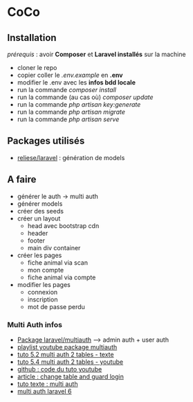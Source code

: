 # CoCo

## Installation

*prérequis* : avoir **Composer** et **Laravel installés** sur la machine

- cloner le repo
- copier coller le *.env.example* en **.env**
- modifier le .env avec les **infos bdd locale**
- run la commande *composer install*
- run la commande (au cas où) *composer update*
- run la commande *php artisan key:generate*
- run la commande *php artisan migrate*
- run la commande *php artisan serve*

## Packages utilisés

- [reliese/laravel](https://github.com/reliese/laravel) : génération de models

## A faire

<!-- - rajouter colonne pour "type" ? différencier véto et user ? -->
- générer le auth -> multi auth
- générer models
- créer des seeds
- créer un layout
  - head avec bootstrap cdn
  - header
  - footer
  - main div container
- créer les pages
  - fiche animal via scan
  - mon compte
  - fiche animal via compte
- modifier les pages
  - connexion
  - inscription
  - mot de passe perdu

### Multi Auth infos

- [Package laravel/multiauth](https://github.com/bitfumes/laravel-multiauth) --> admin auth + user auth
- [playlist youtube package multiauth](https://www.youtube.com/playlist?list=PLe30vg_FG4OTO7KbQ6TByyY99AiSw1MDS)
- [tuto 5.2 multi auth 2 tables - texte](https://www.itsolutionstuff.com/post/laravel-52-multi-auth-example-using-auth-guard-from-scratchexample.html)
- [tuto 5.4 multi auth 2 tables - youtube](https://www.youtube.com/watch?v=iKRLrJXNN4M)
- [github : code du tuto youtube](https://github.com/DevMarketer/multiauth_tutorial/releases/tag/part_1)
- [article : change table and guard login](https://medium.com/@nasrulhazim/laravel-using-different-table-and-guard-for-login-bc426d067901)
- [tuto texte : multi auth](https://scotch.io/@sukelali/how-to-create-multi-table-authentication-in-laravel)
- [multi auth laravel 6](https://www.codermen.com/blog/123/how-to-make-multi-auth-in-laravel-6)